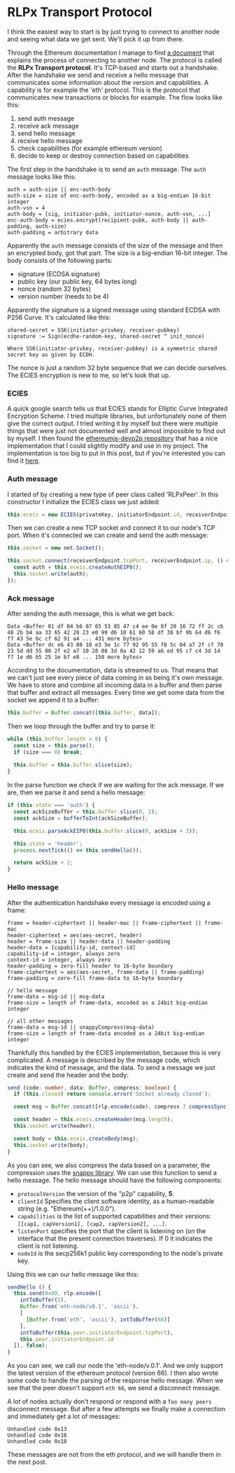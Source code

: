 # RLPx Transport Protocol

I think the easiest way to start is by just trying to connect to another node and seeing what data we get sent. We'll pick it up from there. 

Through the Ethereum documentation I manage to find [a document](https://github.com/ethereum/devp2p/blob/master/rlpx.md) that explains the process of connecting to another node. The protocol is called the **RLPx Transport protocol**. It's TCP-based and starts out a handshake. After the handshake we send and receive a hello message that communicates some information about the version and capabilities. A capability is for example the 'eth' protocol. This is the protocol that communicates new transactions or blocks for example. The flow looks like this:

1. send auth message
2. receive ack message
3. send hello message
4. receive hello message
5. check capabilities (for example ethereum version)
6. decide to keep or destroy connection based on capabilities

The first step in the handshake is to send an ```auth``` message. The ```auth``` message looks like this:

```
auth = auth-size || enc-auth-body
auth-size = size of enc-auth-body, encoded as a big-endian 16-bit integer
auth-vsn = 4
auth-body = [sig, initiator-pubk, initiator-nonce, auth-vsn, ...]
enc-auth-body = ecies.encrypt(recipient-pubk, auth-body || auth-padding, auth-size)
auth-padding = arbitrary data
```

Apparently the ```auth``` message consists of the size of the message and then an encrypted body, got that part. The size is a big-endian 16-bit integer. The body consists of the following parts:

- signature (ECDSA signature)
- public key (our public key, 64 bytes long)
- nonce (random 32 bytes)
- version number (needs to be 4)

Apparently the signature is a signed message using standard ECDSA with P256 Curve. It's calculated like this:

```
shared-secret = SSK(initiator-privkey, receiver-pubkey)
signature := Sign(ecdhe-random-key, shared-secret ^ init_nonce) 

Where SSK(initiator-privkey, receiver-pubkey) is a symmetric shared secret key as given by ECDH.
```

The nonce is just a random 32 byte sequence that we can decide ourselves. The ECIES encryption is new to me, so let's look that up.

### ECIES

A quick google search tells us that ECIES stands for Elliptic Curve Integrated Encryption Scheme. I tried multiple libraries, but unfortunately none of them give the correct output. I tried writing it by myself but there were multiple things that were just not documented well and almost impossible to find out by myself. I then found the [ethereumjs-devp2p repository](https://github.com/ethereumjs/ethereumjs-devp2p/blob/master/src/rlpx/ecies.ts) that has a nice implementation that I could slightly modify and use in my project. The implementation is too big to put in this post, but if you're interested you can find it [here](https://github.com/boukestam/eth-node/blob/main/ecies.ts). 

### Auth message

I started of by creating a new type of peer class called 'RLPxPeer'. In this constructor I initialize the ECIES class we just added:

```typescript
this.eceis = new ECIES(privateKey, initiatorEndpoint.id, receiverEndpoint.id);
```

Then we can create a new TCP socket and connect it to our node's TCP port. When it's connected we can create and send the auth message:

```typescript
this.socket = new net.Socket();

this.socket.connect(receiverEndpoint.tcpPort, receiverEndpoint.ip, () => {
  const auth = this.eceis.createAuthEIP8();
  this.socket.write(auth);
});
```

### Ack message

After sending the auth message, this is what we get back:

```
Data <Buffer 01 df 04 b6 07 65 53 85 47 c4 ee 0e 8f 20 16 72 ff 2c c6 48 2b b4 aa 33 65 42 28 23 e0 99 d6 10 61 60 58 df 38 bf 9b 64 d6 f6 f7 43 5e 6c cf 62 91 a4 ... 431 more bytes>
Data <Buffer dc e6 43 88 10 e3 5e 1c 77 92 95 55 f8 5c 04 a7 2f cf 70 23 5d dd 55 80 2f e2 a7 10 28 08 3d 0a 42 12 59 a6 ed 95 c7 c4 3d 14 f7 1e d6 b5 25 1e b7 e8 ... 158 more bytes>
```

According to the documentation, data is streamed to us. That means that we can't just see every piece of data coming in as being it's own message. We have to store and combine all incoming data in a buffer and then parse that buffer and extract all messages. Every time we get some data from the socket we append it to a buffer:

```typescript
this.buffer = Buffer.concat([this.buffer, data]);
```

Then we loop through the buffer and try to parse it:

```typescript
while (this.buffer.length > 0) {
  const size = this.parse();
  if (size === 0) break;
  
  this.buffer = this.buffer.slice(size);
}
```

In the parse function we check if we are waiting for the ack message. If we are, then we parse it and send a hello message:

```typescript
if (this.state === 'auth') {
  const ackSizeBuffer = this.buffer.slice(0, 2);
  const ackSize = bufferToInt(ackSizeBuffer);

  this.eceis.parseAckEIP8(this.buffer.slice(0, ackSize + 2));

  this.state = 'header';
  process.nextTick(() => this.sendHello());

  return ackSize + 2;
}
```

### Hello message

After the authentication handshake every message is encoded using a frame:

```
frame = header-ciphertext || header-mac || frame-ciphertext || frame-mac
header-ciphertext = aes(aes-secret, header)
header = frame-size || header-data || header-padding
header-data = [capability-id, context-id]
capability-id = integer, always zero
context-id = integer, always zero
header-padding = zero-fill header to 16-byte boundary
frame-ciphertext = aes(aes-secret, frame-data || frame-padding)
frame-padding = zero-fill frame-data to 16-byte boundary

// hello message
frame-data = msg-id || msg-data
frame-size = length of frame-data, encoded as a 24bit big-endian integer

// all other messages
frame-data = msg-id || snappyCompress(msg-data)
frame-size = length of frame-data encoded as a 24bit big-endian integer
```

Thankfully this handled by the ECIES implementation, because this is very complicated. A message is described by the message code, which indicates the kind of message, and the data. To send a message we just create and send the header and the body:

```typescript
send (code: number, data: Buffer, compress: boolean) {
  if (this.closed) return console.error('Socket already closed');

  const msg = Buffer.concat([rlp.encode(code), compress ? compressSync(data) : data]);

  const header = this.eceis.createHeader(msg.length);
  this.socket.write(header);

  const body = this.eceis.createBody(msg);
  this.socket.write(body);
}
```

As you can see, we also compress the data based on a parameter, the compression uses the [snappy library](https://www.npmjs.com/package/snappy). We can use this function to send a hello message. The hello message should have the following components:

- `protocolVersion` the version of the "p2p" capability, **5**.
- `clientId` Specifies the client software identity, as a human-readable string (e.g. "Ethereum(++)/1.0.0").
- `capabilities` is the list of supported capabilities and their versions: `[[cap1, capVersion1], [cap2, capVersion2], ...]`.
- `listenPort` specifies the port that the client is listening on (on the interface that the present connection traverses). If 0 it indicates the client is not listening.
- `nodeId` is the secp256k1 public key corresponding to the node's private key.

Using this we can our hello message like this:

```typescript
sendHello () {
  this.send(0x00, rlp.encode([
    intToBuffer(5),
    Buffer.from('eth-node/v0.1', 'ascii'),
    [
      [Buffer.from('eth', 'ascii'), intToBuffer(66)]
    ],
    intToBuffer(this.peer.initiatorEndpoint.tcpPort),
    this.peer.initiatorEndpoint.id
  ]), false);
}
```

As you can see, we call our node the 'eth-node/v.0.1'. And we only support the latest version of the ethereum protocol (version 66). I then also wrote some code to handle the parsing of the response hello message. When we see that the peer doesn't support ```eth 66```, we send a disconnect message.

A lot of nodes actually don't respond or respond with a ```Too many peers``` disconnect message. But after a few attempts we finally make a connection and immediately get a lot of messages:

```
Unhandled code 0x13
Unhandled code 0x18
Unhandled code 0x18
```

These messages are not from the eth protocol, and we will handle them in the next post.